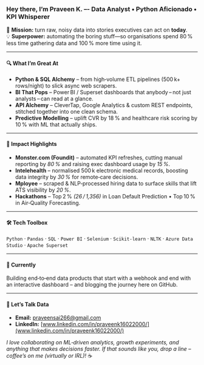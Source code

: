 ### Hey there, I’m **Praveen K.** –- Data Analyst • Python Aficionado • KPI Whisperer  

🎯 **Mission:** turn raw, noisy data into stories executives can act on **today**.  
💡 **Superpower:** automating the boring stuff—so organisations spend 80 % less time gathering data and 100 % more time using it.

---

#### 🔍 What I’m Great At
- **Python & SQL Alchemy** – from high‑volume ETL pipelines (500 k+ rows/night) to slick async web scrapers.  
- **BI That Pops** – Power BI / Superset dashboards that anybody – not just analysts – can read at a glance.  
- **API Alchemy** – CleverTap, Google Analytics & custom REST endpoints, stitched together into one clean schema.  
- **Predictive Modelling** – uplift CVR by 18 % and healthcare risk scoring by 10 % with ML that actually ships.  

---

#### 🚀 Impact Highlights
- **Monster.com (Foundit)** – automated KPI refreshes, cutting manual reporting by _80 %_ and raising exec dashboard usage by _15 %_.  
- **Intelehealth** – normalised 500 k electronic medical records, boosting data integrity by _30 %_ for remote‑care decisions.  
- **Mployee** – scraped & NLP‑processed hiring data to surface skills that lift ATS visibility by _20 %_.  
- **Hackathons** – Top 2 % _(26 / 1,356)_ in Loan Default Prediction • Top 10 % in Air‑Quality Forecasting.  

---

#### 🛠 Tech Toolbox
`Python` · `Pandas` · `SQL` · `Power BI` · `Selenium` ·  `Scikit‑learn` · `NLTK` ·  `Azure Data Studio` · `Apache Superset`

---

#### 🌱 Currently
Building end‑to‑end data products that start with a webhook and end with an interactive dashboard – and blogging the journey here on GitHub.

---

#### 🤝 Let’s Talk Data
- **Email:** praveensai266@gmail.com  
- **LinkedIn:** [www.linkedin.com/in/praveenk16022000/](www.linkedin.com/in/praveenk16022000/)  

_I love collaborating on ML‑driven analytics, growth experiments, and anything that makes decisions faster. If that sounds like you, drop a line – coffee’s on me (virtually or IRL)!_ ☕
